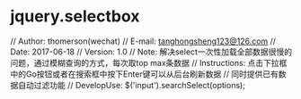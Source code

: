 # jquery.selectbox

// Author: thomerson(wechat)
// E-mail: tanghongsheng123@126.com 
// Date: 2017-06-18
// Version: 1.0
// Note: 解决select一次性加载全部数据很慢的问题，通过模糊查询的方式，每次取top max条数据
// Instructions: 点击下拉框中的Go按钮或者在搜索框中按下Enter键可以从后台刷新数据
//               同时提供已有数据自动过滤功能
// DevelopUse: $('input').searchSelect(options);
